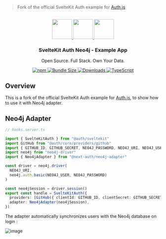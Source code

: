 > Fork of the official SvelteKit Auth example for [Auth.js](https://sveltekit.authjs.dev)

<p align="center">
   <br/>
   <a href="https://authjs.dev" target="_blank">
   <img height="64" src="https://authjs.dev/img/logo/logo-sm.png" />
   </a>
   <a href="https://kit.svelte.dev" target="_blank">
   <img height="64" src="https://upload.wikimedia.org/wikipedia/commons/1/1b/Svelte_Logo.svg" />
   </a>
    <a href="https://neo4j.com">
    <img height="64px" src="https://dist.neo4j.com/wp-content/uploads/20210423110631/neo4j-new-logo-2021.jpg.png">
    </a>
   <h3 align="center"><b>SvelteKit Auth Neo4j</b> - Example App</h3>
   <p align="center">
   Open Source. Full Stack. Own Your Data.
   </p>
   <p align="center" style="align: center;">
      <a href="https://npm.im/@auth/sveltekit">
        <img alt="npm" src="https://img.shields.io/npm/v/@auth/sveltekit?color=green&label=@auth/sveltekit&style=flat-square">
      </a>
      <a href="https://bundlephobia.com/result?p=@auth/sveltekit">
        <img src="https://img.shields.io/bundlephobia/minzip/@auth/sveltekit?label=size&style=flat-square" alt="Bundle Size"/>
      </a>
      <a href="https://www.npmtrends.com/@auth/sveltekit">
        <img src="https://img.shields.io/npm/dm/@auth/sveltekit?label=downloads&style=flat-square" alt="Downloads" />
      </a>
      <a href="https://npm.im/@auth/sveltekit">
        <img src="https://img.shields.io/badge/TypeScript-blue?style=flat-square" alt="TypeScript" />
      </a>
   </p>
</p>

## Overview

This is a fork of the official SvelteKit Auth example for [Auth.js](https://sveltekit.authjs.dev), to show how to use it
with Neo4j adapter.

## Neo4j Adapter

```typescript
// hooks.server.ts

import { SvelteKitAuth } from "@auth/sveltekit"
import GitHub from "@auth/core/providers/github"
import { GITHUB_ID, GITHUB_SECRET, NEO4J_PASSWORD, NEO4J_URI, NEO4J_USER } from "$env/static/private"
import neo4j from "neo4j-driver"
import { Neo4jAdapter } from "@next-auth/neo4j-adapter"

const driver = neo4j.driver(
  NEO4J_URI,
  neo4j.auth.basic(NEO4J_USER, NEO4J_PASSWORD)
)

const neo4jSession = driver.session()
export const handle = SvelteKitAuth({
  providers: [GitHub({ clientId: GITHUB_ID, clientSecret: GITHUB_SECRET })],
  adapter: Neo4jAdapter(neo4jSession),
})
```

The adapter automatically synchronizes users with the Neo4j database on login :

![image](https://user-images.githubusercontent.com/21091232/214818070-393fd653-4bcf-40dc-8f0c-9d59efc60051.png)
